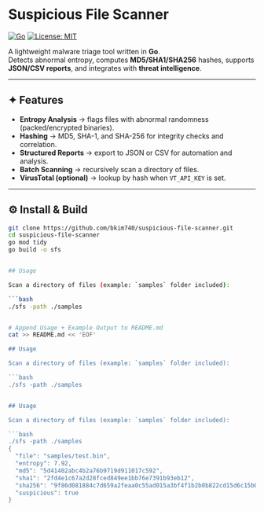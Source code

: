 # Suspicious File Scanner

[![Go](https://img.shields.io/badge/Go-1.21%2B-00ADD8?logo=go&logoColor=white)](https://golang.org)
[![License: MIT](https://img.shields.io/badge/License-MIT-yellow.svg)](LICENSE)

A lightweight malware triage tool written in **Go**.  
Detects abnormal entropy, computes **MD5/SHA1/SHA256** hashes, supports **JSON/CSV reports**, and integrates with **threat intelligence**.

---

## ✦ Features
- **Entropy Analysis** → flags files with abnormal randomness (packed/encrypted binaries).  
- **Hashing** → MD5, SHA-1, and SHA-256 for integrity checks and correlation.  
- **Structured Reports** → export to JSON or CSV for automation and analysis.  
- **Batch Scanning** → recursively scan a directory of files.  
- **VirusTotal (optional)** → lookup by hash when `VT_API_KEY` is set.  

---

## ⚙ Install & Build
```bash
git clone https://github.com/bkim740/suspicious-file-scanner.git
cd suspicious-file-scanner
go mod tidy
go build -o sfs


## Usage

Scan a directory of files (example: `samples` folder included):

```bash
./sfs -path ./samples


# Append Usage + Example Output to README.md
cat >> README.md << 'EOF'

## Usage

Scan a directory of files (example: `samples` folder included):

```bash
./sfs -path ./samples


## Usage

Scan a directory of files (example: `samples` folder included):

```bash
./sfs -path ./samples
{
  "file": "samples/test.bin",
  "entropy": 7.92,
  "md5": "5d41402abc4b2a76b9719d911017c592",
  "sha1": "2fd4e1c67a2d28fced849ee1bb76e7391b93eb12",
  "sha256": "9f86d081884c7d659a2feaa0c55ad015a3bf4f1b2b0b822cd15d6c15b0f00a08",
  "suspicious": true
}
